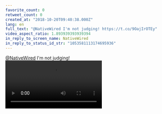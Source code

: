 ```yaml
---
favorite_count: 0
retweet_count: 0
created_at: "2018-10-20T09:40:38.000Z"
lang: en
full_text: "@NativeWired I'm not judging! https://t.co/9OajIrOTEy"
video_aspect_ratio: 1.893939393939394
in_reply_to_screen_name: NativeWired
in_reply_to_status_id_str: "1053581113174695936"
---
```


[@NativeWired](https://twitter.com/NativeWired) I'm not judging!
![Embedded Video](https://twitter-media-coderbyheart.s3.eu-north-1.amazonaws.com/1053581750092382208-Dp8TAuWXgAArKZc.mp4)
